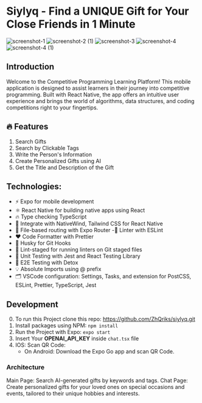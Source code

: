 # Siylyq - Find a UNIQUE Gift for Your Close Friends in 1 Minute

![screenshot-1](https://github.com/ZhQriks/siylyq/assets/113823028/fe6fb84d-4073-4985-a7de-f17154a7ed2a)
![screenshot-2 (1)](https://github.com/ZhQriks/siylyq/assets/113823028/0119e58c-3089-4b9e-8af6-476cf209112d)
![screenshot-3](https://github.com/ZhQriks/siylyq/assets/113823028/fc89ff23-bec3-462b-ab14-a5f3ca919178)
![screenshot-4](https://github.com/ZhQriks/siylyq/assets/113823028/e0affb85-ba69-4cb1-bbb3-5c8db7dde3f7)
![screenshot-4 (1)](https://github.com/ZhQriks/siylyq/assets/113823028/f8d25ac3-32d5-49e7-8d7c-12e962943a80)

## Introduction
Welcome to the Competitive Programming Learning Platform! This mobile application is designed to assist learners in their journey into competitive programming. Built with React Native, the app offers an intuitive user experience and brings the world of algorithms, data structures, and coding competitions right to your fingertips.

## 🔥 Features
  1. Search Gifts
  2. Search by Clickable Tags
  3. Write the Person's Information
  4. Create Personalized Gifts using AI 
  5. Get the Title and Description of the Gift

## Technologies:
- ⚡️ Expo for mobile development
- ⚛️ React Native for building native apps using React
- 🔥 Type checking TypeScript
- 💎 Integrate with NativeWind, Tailwind CSS for React Native
- 📁 File-based routing with Expo Router
-📏 Linter with ESLint
- ❤️ Code Formatter with Prettier
- 🦊 Husky for Git Hooks
- 🛑 Lint-staged for running linters on Git staged files
- 🦺 Unit Testing with Jest and React Testing Library
- 🧪 E2E Testing with Detox
- 💡 Absolute Imports using @ prefix
- 🗂 VSCode configuration: Settings, Tasks, and extension for PostCSS, ESLint, Prettier, TypeScript, Jest

## Development
  0. To run this Project clone this repo: https://github.com/ZhQriks/siylyq.git
  1. Install packages using NPM: ```npm install```
  2. Run the Project with Expo: ```expo start```
  3. Insert Your **OPENAI_API_KEY** inside ```chat.tsx``` file
  4. IOS: Scan QR Code:
      - On Android: Download the Expo Go app and scan QR Code.

### Architecture
  Main Page: Search AI-generated gifts by keywords and tags.
  Chat Page: Create personalized gifts for your loved ones on special occasions and events, tailored to their unique hobbies and interests. 
